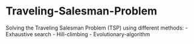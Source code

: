 # Traveling-Salesman-Problem

Solving the Traveling Salesman Problem (TSP) using different methods: 
    - Exhaustive search 
    - Hill-climbing 
    - Evolutionary-algorithm 

